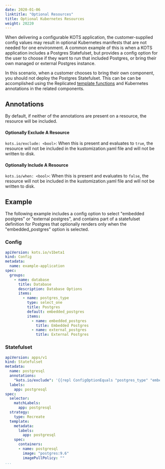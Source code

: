 ```yaml
---
date: 2020-01-06
linktitle: "Optional Resources"
title: Optional Kubernetes Resources
weight: 20220
---
```


When delivering a configurable KOTS application, the customer-supplied config values may result in optional Kubernetes manifests that are not needed for one environment. A common example of this is when a KOTS application includes a Postgres Statefulset, but provides a config option for the user to choose if they want to run that included Postgres, or bring their own managed or external Postgres instance.

In this scenario, when a customer chooses to bring their own component, you should not deploy the Postgres Statefulset. This can be can be accomplished using the Replicated [template functions](../template-functions/) and Kubernetes annotations in the related components.

## Annotations

By default, if neither of the annotations are present on a resource, the resource will be included.

#### Optionally Exclude A Resource
`kots.io/exclude: <bool>`: When this is present and evaluates to `true`, the resource will not be included in the kustomization.yaml file and will not be written to disk.

#### Optionally Include A Resource
`kots.io/when: <bool>`: When this is present and evaluates to `false`, the resource will not be included in the kustomization.yaml file and will not be written to disk.


## Example

The following example includes a config option to select "embedded postgres" or "external postgres", and contains part of a statefulset definition for Postgres that optionally renders only when the "embedded_postgres" option is selected.

### Config

```yaml
apiVersion: kots.io/v1beta1
kind: Config
metadata:
  name: example-application
spec:
  groups:
    - name: database
      title: Database
      description: Database Options
      items:
        - name: postgres_type
          type: select_one
          title: Postgres
          default: embedded_postgres
          items:
            - name: embedded_postgres
              title: Embedded Postgres
            - name: external_postgres
              title: External Postgres
```

### Statefulset

```yaml
apiVersion: apps/v1
kind: Statefulset
metadata:
  name: postgresql
  annotations:
    "kots.io/exclude": '{{repl ConfigOptionEquals "postgres_type" "embedded_postgres" }}'
  labels:
    app: postgresql
spec:
  selector:
    matchLabels:
      app: postgresql
  strategy:
    type: Recreate
  template:
    metadata:
      labels:
        app: postgresql
    spec:
      containers:
      - name: postgresql
        image: "postgres:9.6"
        imagePullPolicy: ""
...
```
